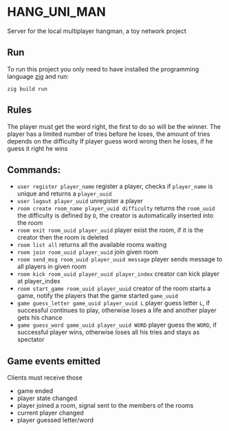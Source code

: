 # HANG_UNI_MAN

Server for the local multiplayer hangman, a toy network project

## Run

To run this project you only need to have installed the programming language [zig](https://github.com/ziglang/zig) and run:

`zig build run`

## Rules

The player must get the word right, the first to do so will be the winner.
The player has a limited number of tries before he loses, the amount of tries depends on the difficulty
If player guess word wrong then he loses, if he guess it right he wins

## Commands:

 * `user register player_name` register a player, checks if `player_name` is unique and returns a `player_uuid`
 * `user logout player_uuid` unregister a player
 * `room create room_name player_uuid difficulty` returns the `room_uuid` the difficulty is defined by `D`, the creator is automatically inserted into the room
 * `room exit room_uuid player_uuid` player exist the room, if it is the creator then the room is deleted
 * `room list all` returns all the available rooms waiting
 * `room join room_uuid player_uuid` join given room
 * `room send_msg room_uuid player_uuid message` player sends message to all players in given room
 * `room kick room_uuid player_uuid player_index` creator can kick player at player_index
 * `room start_game room_uuid player_uuid` creator of the room starts a game, notify the players that the game started `game_uuid`
 * `game guess_letter game_uuid player_uuid L` player guess letter `L`, if successful continues to play, otherwise loses a life and another player gets his chance
 * `game guess_word game_uuid player_uuid WORD` player guess the `WORD`, if successful player wins, otherwise loses all his tries and stays as spectator

 <!-- * `history`  returns the data of all games and its winners -->

## Game events emitted

Clients must receive those

 * game ended
 * player state changed
 * player joined a room, signal sent to the members of the rooms
 * current player changed
 * player guessed letter/word
